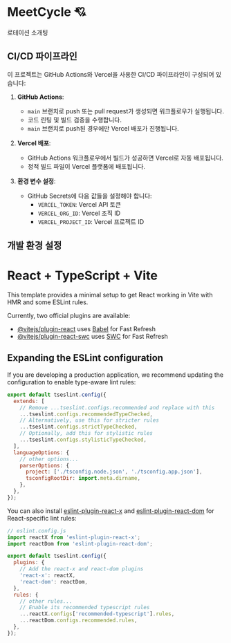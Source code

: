# MeetCycle 💘

로테이션 소개팅

## CI/CD 파이프라인

이 프로젝트는 GitHub Actions와 Vercel을 사용한 CI/CD 파이프라인이 구성되어 있습니다:

1. **GitHub Actions**:

   - `main` 브랜치로 push 또는 pull request가 생성되면 워크플로우가 실행됩니다.
   - 코드 린팅 및 빌드 검증을 수행합니다.
   - `main` 브랜치로 push된 경우에만 Vercel 배포가 진행됩니다.

2. **Vercel 배포**:

   - GitHub Actions 워크플로우에서 빌드가 성공하면 Vercel로 자동 배포됩니다.
   - 정적 빌드 파일이 Vercel 플랫폼에 배포됩니다.

3. **환경 변수 설정**:
   - GitHub Secrets에 다음 값들을 설정해야 합니다:
     - `VERCEL_TOKEN`: Vercel API 토큰
     - `VERCEL_ORG_ID`: Vercel 조직 ID
     - `VERCEL_PROJECT_ID`: Vercel 프로젝트 ID

## 개발 환경 설정

# React + TypeScript + Vite

This template provides a minimal setup to get React working in Vite with HMR and some ESLint rules.

Currently, two official plugins are available:

- [@vitejs/plugin-react](https://github.com/vitejs/vite-plugin-react/blob/main/packages/plugin-react) uses [Babel](https://babeljs.io/) for Fast Refresh
- [@vitejs/plugin-react-swc](https://github.com/vitejs/vite-plugin-react/blob/main/packages/plugin-react-swc) uses [SWC](https://swc.rs/) for Fast Refresh

## Expanding the ESLint configuration

If you are developing a production application, we recommend updating the configuration to enable type-aware lint rules:

```js
export default tseslint.config({
  extends: [
    // Remove ...tseslint.configs.recommended and replace with this
    ...tseslint.configs.recommendedTypeChecked,
    // Alternatively, use this for stricter rules
    ...tseslint.configs.strictTypeChecked,
    // Optionally, add this for stylistic rules
    ...tseslint.configs.stylisticTypeChecked,
  ],
  languageOptions: {
    // other options...
    parserOptions: {
      project: ['./tsconfig.node.json', './tsconfig.app.json'],
      tsconfigRootDir: import.meta.dirname,
    },
  },
});
```

You can also install [eslint-plugin-react-x](https://github.com/Rel1cx/eslint-react/tree/main/packages/plugins/eslint-plugin-react-x) and [eslint-plugin-react-dom](https://github.com/Rel1cx/eslint-react/tree/main/packages/plugins/eslint-plugin-react-dom) for React-specific lint rules:

```js
// eslint.config.js
import reactX from 'eslint-plugin-react-x';
import reactDom from 'eslint-plugin-react-dom';

export default tseslint.config({
  plugins: {
    // Add the react-x and react-dom plugins
    'react-x': reactX,
    'react-dom': reactDom,
  },
  rules: {
    // other rules...
    // Enable its recommended typescript rules
    ...reactX.configs['recommended-typescript'].rules,
    ...reactDom.configs.recommended.rules,
  },
});
```
